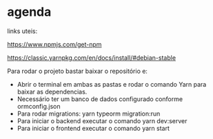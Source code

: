 # agenda

links uteis:

https://www.npmjs.com/get-npm

https://classic.yarnpkg.com/en/docs/install/#debian-stable

Para rodar o projeto bastar baixar o repositório e: 

- Abrir o terminal em ambas as pastas e rodar o comando Yarn para baixar as dependencias. 
- Necessário ter um banco de dados configurado conforme ormconfig.json 
- Para rodar migrations: yarn typeorm migration:run
- Para iniciar o backend executar o comando yarn dev:server
- Para iniciar o frontend executar o comando yarn start
